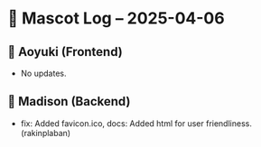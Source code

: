 # 📔 Mascot Log – 2025-04-06

## 🌸 Aoyuki (Frontend)
- No updates.

## 🌙 Madison (Backend)
- fix: Added favicon.ico, docs: Added html for user friendliness. (rakinplaban)
